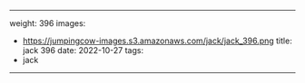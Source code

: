 
---
weight: 396
images:
- https://jumpingcow-images.s3.amazonaws.com/jack/jack_396.png
title: jack 396
date: 2022-10-27
tags:
- jack
---
